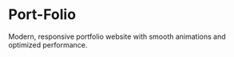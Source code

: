 # Port-Folio
Modern, responsive portfolio website with smooth animations and optimized performance.
